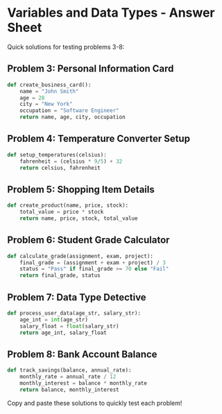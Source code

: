 # Variables and Data Types - Answer Sheet

Quick solutions for testing problems 3-8:

## Problem 3: Personal Information Card
```python
def create_business_card():
    name = "John Smith"
    age = 28
    city = "New York"
    occupation = "Software Engineer"
    return name, age, city, occupation
```

## Problem 4: Temperature Converter Setup
```python
def setup_temperatures(celsius):
    fahrenheit = (celsius * 9/5) + 32
    return celsius, fahrenheit
```

## Problem 5: Shopping Item Details
```python
def create_product(name, price, stock):
    total_value = price * stock
    return name, price, stock, total_value
```

## Problem 6: Student Grade Calculator
```python
def calculate_grade(assignment, exam, project):
    final_grade = (assignment + exam + project) / 3
    status = "Pass" if final_grade >= 70 else "Fail"
    return final_grade, status
```

## Problem 7: Data Type Detective
```python
def process_user_data(age_str, salary_str):
    age_int = int(age_str)
    salary_float = float(salary_str)
    return age_int, salary_float
```

## Problem 8: Bank Account Balance
```python
def track_savings(balance, annual_rate):
    monthly_rate = annual_rate / 12
    monthly_interest = balance * monthly_rate
    return balance, monthly_interest
```

Copy and paste these solutions to quickly test each problem!